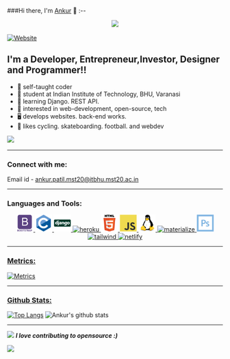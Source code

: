                                                                       
###Hi there, I'm [Ankur](http://itsankur.tech/) 👋
:--
<p align="center">
<img width="300" src="https://media.giphy.com/media/JtwISFbwSjfIk/giphy.gif">
 </p>
 
[![Website](https://img.shields.io/website?label=itsankur.tech&style=for-the-badge&url=https%3A%2F%2Fcodestackr.com)](http://itsankur.tech/)

## I'm a Developer, Entrepreneur,Investor, Designer and Programmer!!
- 💬 self-taught coder
- 📙 student at Indian Institute of Technology, BHU, Varanasi
- 🌱 learning Django. REST API.
- 🔭 interested in web-development, open-source, tech
- 🖥 develops websites. back-end works.
- 🧩 likes cycling. skateboarding. football. and webdev

<img src='https://github-profile-trophy.vercel.app/?username=ankur12-1610&margin-w=38&theme=dracula&title=Commit' />

---

### Connect with me:
Email id - ankur.patil.mst20@itbhu.mst20.ac.in

---

### Languages and Tools:
<p align="center"> <a href="https://getbootstrap.com" target="_blank"> <img src="https://raw.githubusercontent.com/devicons/devicon/master/icons/bootstrap/bootstrap-plain-wordmark.svg" alt="bootstrap" width="40" height="40"/> </a> <a href="https://www.cprogramming.com/" target="_blank"> <img src="https://raw.githubusercontent.com/devicons/devicon/master/icons/c/c-original.svg" alt="c" width="40" height="40"/> </a> <a href="https://www.w3schools.com/css/" target="_blank"> <a href="https://www.djangoproject.com/" target="_blank"> <img src="https://raw.githubusercontent.com/devicons/devicon/master/icons/django/django-original.svg" alt="django" width="40" height="40"/> </a> <a href="https://heroku.com" target="_blank"> <img src="https://www.vectorlogo.zone/logos/heroku/heroku-icon.svg" alt="heroku" width="40" height="40"/> </a> <a href="https://www.w3.org/html/" target="_blank"> <img src="https://raw.githubusercontent.com/devicons/devicon/master/icons/html5/html5-original-wordmark.svg" alt="html5" width="40" height="40"/> </a><a href="https://developer.mozilla.org/en-US/docs/Web/JavaScript" target="_blank"> <img src="https://raw.githubusercontent.com/devicons/devicon/master/icons/javascript/javascript-original.svg" alt="javascript" width="40" height="40"/> </a> <a href="https://jestjs.io" target="_blank"><a href="https://www.linux.org/" target="_blank"> <img src="https://raw.githubusercontent.com/devicons/devicon/master/icons/linux/linux-original.svg" alt="linux" width="40" height="40"/> </a> <a href="https://materializecss.com/" target="_blank"> <img src="https://raw.githubusercontent.com/prplx/svg-logos/5585531d45d294869c4eaab4d7cf2e9c167710a9/svg/materialize.svg" alt="materialize" width="40" height="40"/> </a> <a href="https://mochajs.org" target="_blank"><a href="https://www.photoshop.com/en" target="_blank"> <img src="https://raw.githubusercontent.com/devicons/devicon/master/icons/photoshop/photoshop-line.svg" alt="photoshop" width="40" height="40"/> </a> <a href="https://tailwindcss.com/" target="_blank"> <img src="https://www.vectorlogo.zone/logos/tailwindcss/tailwindcss-icon.svg" alt="tailwind" width="40" height="40"/> </a> <a href="https://travis-ci.org" target="_blank"><a href="https://netlify.com" target="_blank"> <img src="https://www.vectorlogo.zone/logos/netlify/netlify-icon.svg" alt="netlify" width="40" height="40"/> </a><a href="https://aws.amazon.com" target="_blank"></p>
  
---
  
### Metrics:
  
![Metrics](https://metrics.lecoq.io/ankur12-1610?template=terminal&config.timezone=Asia%2FCalcutta)
  
---
  
 ### Github Stats:
[![Top Langs](https://github-readme-stats.vercel.app/api/top-langs/?username=ankur12-1610&layout=compact)](https://github.com/ankur12-1610/github-readme-stats)
![Ankur's github stats](https://github-readme-stats.vercel.app/api?username=ankur12-1610&show_icons)    
 

---
  
  <p>
 <img src="https://media.giphy.com/media/dxn6fRlTIShoeBr69N/giphy.gif">
<em><b> I love contributing to opensource :)</em>
</p>

 <img src="https://github.com/punitkmryh/punitkmryh/blob/master/wave.svg" />
